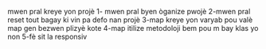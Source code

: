 mwen pral kreye yon projè
1- mwen pral byen òganize pwojè
2-mwen pral reset tout bagay ki vin pa defo nan projè
3-map kreye yon varyab pou valè map gen bezwen plizyè kote
4-map itilize metodoloji bem pou m bay klas yo non 
5-fè sit la responsiv 